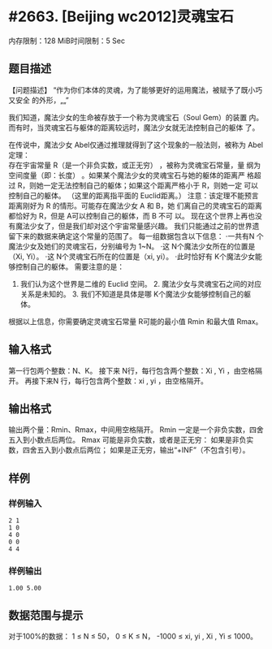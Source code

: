 # #2663. [Beijing wc2012]灵魂宝石 

内存限制：128 MiB时间限制：5 Sec

## 题目描述

【问题描述】 
&ldquo;作为你们本体的灵魂，为了能够更好的运用魔法，被赋予了既小巧又安全
的外形，&bdquo;&bdquo;&rdquo; 
 
  我们知道，魔法少女的生命被存放于一个称为灵魂宝石（Soul Gem）的装置
内。而有时，当灵魂宝石与躯体的距离较远时，魔法少女就无法控制自己的躯体
了。 
   
  在传说中，魔法少女 Abel仅通过推理就得到了这个现象的一般法则，被称为
Abel定理：   
  存在宇宙常量 R（是一个非负实数，或正无穷） ，被称为灵魂宝石常量，量
纲为空间度量（即：长度） 。如果某个魔法少女的灵魂宝石与她的躯体的距离严
格超过 R，则她一定无法控制自己的躯体；如果这个距离严格小于 R，则她一定
可以控制自己的躯体。 （这里的距离指平面的 Euclid距离。） 
  注意：该定理不能预言距离刚好为 R 的情形。可能存在魔法少女 A 和 B，她
们离自己的灵魂宝石的距离都恰好为 R，但是 A可以控制自己的躯体，而 B 不可
以。 
   现在这个世界上再也没有魔法少女了，但是我们却对这个宇宙常量感兴趣。
我们只能通过之前的世界遗留下来的数据来确定这个常量的范围了。 
  每一组数据包含以下信息： 
    &middot;一共有N 个魔法少女及她们的灵魂宝石，分别编号为 1~N。 
    &middot;这 N个魔法少女所在的位置是（Xi, Yi）。 
    &middot;这 N个灵魂宝石所在的位置是（xi, yi）。 
    &middot;此时恰好有 K个魔法少女能够控制自己的躯体。 
  需要注意的是： 
1. 我们认为这个世界是二维的 Euclid 空间。 
    2. 魔法少女与灵魂宝石之间的对应关系是未知的。 
    3. 我们不知道是具体是哪 K个魔法少女能够控制自己的躯体。 
     
  根据以上信息，你需要确定灵魂宝石常量 R可能的最小值 Rmin 和最大值
Rmax。 

## 输入格式

第一行包两个整数：N、K。 
接下来 N行，每行包含两个整数：Xi , Yi ，由空格隔开。 
再接下来N 行，每行包含两个整数：xi , yi ，由空格隔开。 
 

## 输出格式

输出两个量：Rmin、Rmax，中间用空格隔开。 
Rmin 一定是一个非负实数，四舍五入到小数点后两位。 
Rmax 可能是非负实数，或者是正无穷： 
  如果是非负实数，四舍五入到小数点后两位； 
  如果是正无穷，输出&ldquo;+INF&rdquo;（不包含引号）。 

## 样例

### 样例输入

    
    2 1 
    1 0 
    4 0 
    0 0 
    4 4 
    
    

### 样例输出

    
    1.00 5.00 
    
     
    

## 数据范围与提示

对于100%的数据： 
1 &le;  N  &le;  50， 
0 &le;  K  &le;  N， 
-1000 &le;  xi, yi , Xi , Yi  &le;  1000。 
 

